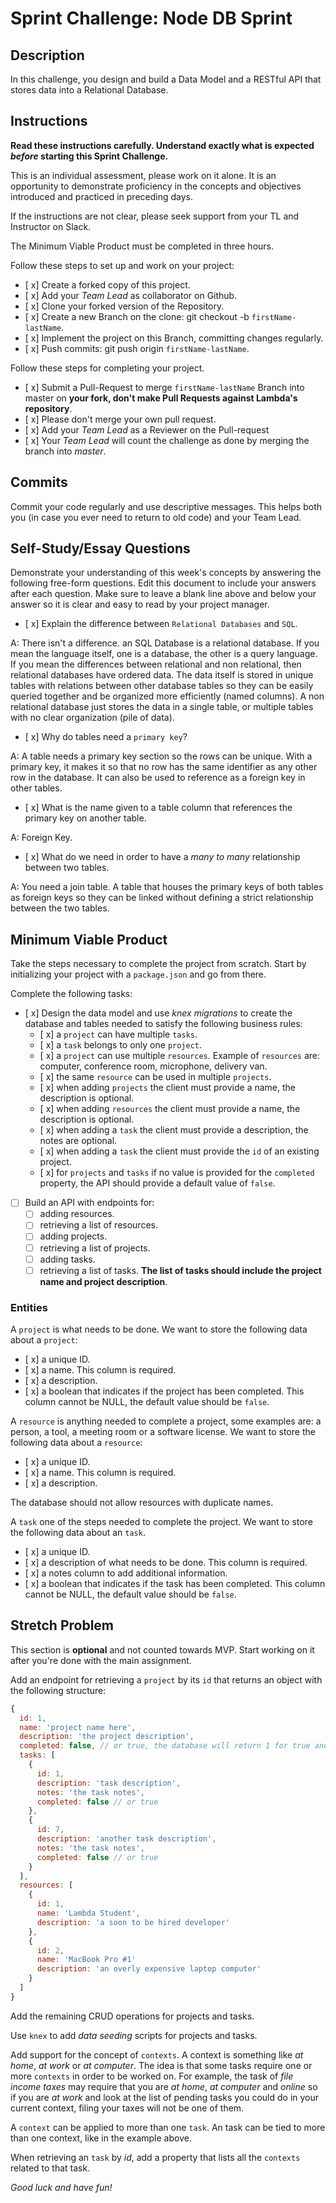 # Sprint Challenge: Node DB Sprint

## Description

In this challenge, you design and build a Data Model and a RESTful API that stores data into a Relational Database.

## Instructions

**Read these instructions carefully. Understand exactly what is expected _before_ starting this Sprint Challenge.**

This is an individual assessment, please work on it alone. It is an opportunity to demonstrate proficiency in the concepts and objectives introduced and practiced in preceding days.

If the instructions are not clear, please seek support from your TL and Instructor on Slack.

The Minimum Viable Product must be completed in three hours.

Follow these steps to set up and work on your project:

-   [ x] Create a forked copy of this project.
-   [ x] Add your _Team Lead_ as collaborator on Github.
-   [ x] Clone your forked version of the Repository.
-   [ x] Create a new Branch on the clone: git checkout -b `firstName-lastName`.
-   [ x] Implement the project on this Branch, committing changes regularly.
-   [ x] Push commits: git push origin `firstName-lastName`.

Follow these steps for completing your project.

-   [ x] Submit a Pull-Request to merge `firstName-lastName` Branch into master on **your fork, don't make Pull Requests against Lambda's repository**.
-   [ x] Please don't merge your own pull request.
-   [ x] Add your _Team Lead_ as a Reviewer on the Pull-request
-   [ x] Your _Team Lead_ will count the challenge as done by merging the branch into _master_.

## Commits

Commit your code regularly and use descriptive messages. This helps both you (in case you ever need to return to old code) and your Team Lead.

## Self-Study/Essay Questions

Demonstrate your understanding of this week's concepts by answering the following free-form questions. Edit this document to include your answers after each question. Make sure to leave a blank line above and below your answer so it is clear and easy to read by your project manager.

-   [ x] Explain the difference between `Relational Databases` and `SQL`.

A: There isn't a difference. an SQL Database is a relational database. If you mean the language itself, one is a database, the other is a query language. If you mean the differences between relational and non relational, then relational databases have ordered data. The data itself is stored in unique tables with relations between other database tables so they can be easily queried together and be organized more efficiently (named columns). A non relational database just stores the data in a single table, or multiple tables with no clear organization (pile of data).

-   [ x] Why do tables need a `primary key`?

A: A table needs a primary key section so the rows can be unique. With a primary key, it makes it so that no row has the same identifier as any other row in the database. It can also be used to reference as a foreign key in other tables.

-   [ x] What is the name given to a table column that references the primary key on another table.

A: Foreign Key.

-   [ x] What do we need in order to have a _many to many_ relationship between two tables.

A: You need a join table. A table that houses the primary keys of both tables as foreign keys so they can be linked without defining a strict relationship between the two tables.

## Minimum Viable Product

Take the steps necessary to complete the project from scratch. Start by initializing your project with a `package.json` and go from there.

Complete the following tasks:

-   [ x] Design the data model and use _knex migrations_ to create the database and tables needed to satisfy the following business rules:
    -   [ x] a `project` can have multiple `tasks`.
    -   [ x] a `task` belongs to only one `project`.
    -   [ x] a `project` can use multiple `resources`. Example of `resources` are: computer, conference room, microphone, delivery van.
    -   [ x] the same `resource` can be used in multiple `projects`.
    -   [ x] when adding `projects` the client must provide a name, the description is optional.
    -   [ x] when adding `resources` the client must provide a name, the description is optional.
    -   [ x] when adding a `task` the client must provide a description, the notes are optional.
    -   [ x] when adding a `task` the client must provide the `id` of an existing project.
    -   [ x] for `projects` and `tasks` if no value is provided for the `completed` property, the API should provide a default value of `false`.
-   [ ] Build an API with endpoints for:
    -   [ ] adding resources.
    -   [ ] retrieving a list of resources.
    -   [ ] adding projects.
    -   [ ] retrieving a list of projects.
    -   [ ] adding tasks.
    -   [ ] retrieving a list of tasks. **The list of tasks should include the project name and project description**.

### Entities

A `project` is what needs to be done. We want to store the following data about a `project`:

-   [ x] a unique ID.
-   [ x] a name. This column is required.
-   [ x] a description.
-   [ x] a boolean that indicates if the project has been completed. This column cannot be NULL, the default value should be `false`.

A `resource` is anything needed to complete a project, some examples are: a person, a tool, a meeting room or a software license. We want to store the following data about a `resource`:

-   [ x] a unique ID.
-   [ x] a name. This column is required.
-   [ x] a description.

The database should not allow resources with duplicate names.

A `task` one of the steps needed to complete the project. We want to store the following data about an `task`.

-   [ x] a unique ID.
-   [ x] a description of what needs to be done. This column is required.
-   [ x] a notes column to add additional information.
-   [ x] a boolean that indicates if the task has been completed. This column cannot be NULL, the default value should be `false`.

## Stretch Problem

This section is **optional** and not counted towards MVP. Start working on it after you're done with the main assignment.

Add an endpoint for retrieving a `project` by its `id` that returns an object with the following structure:

```js
{
  id: 1,
  name: 'project name here',
  description: 'the project description',
  completed: false, // or true, the database will return 1 for true and 0 for false, extra code is required to convert a 1 to true and a 0 to false.
  tasks: [
    {
      id: 1,
      description: 'task description',
      notes: 'the task notes',
      completed: false // or true
    },
    {
      id: 7,
      description: 'another task description',
      notes: 'the task notes',
      completed: false // or true
    }
  ],
  resources: [
    {
      id: 1,
      name: 'Lambda Student',
      description: 'a soon to be hired developer'
    },
    {
      id: 2,
      name: 'MacBook Pro #1'
      description: 'an overly expensive laptop computer'
    }
  ]
}
```

Add the remaining CRUD operations for projects and tasks.

Use `knex` to add _data seeding_ scripts for projects and tasks.

Add support for the concept of `contexts`. A context is something like _at home_, _at work_ or _at computer_. The idea is that some tasks require one or more `contexts` in order to be worked on. For example, the task of _file income taxes_ may require that you are _at home_, _at computer_ and _online_ so if you are _at work_ and look at the list of pending tasks you could do in your current context, filing your taxes will not be one of them.

A `context` can be applied to more than one `task`. An task can be tied to more than one context, like in the example above.

When retrieving an `task` by _id_, add a property that lists all the `contexts` related to that task.

_Good luck and have fun!_
